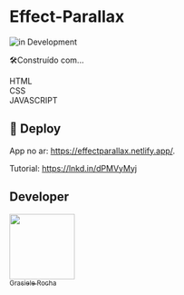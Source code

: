 # Effect-Parallax

![in Development](https://img.shields.io/badge/Project%20-%20Parallax-green) 


🛠️Construído com...

HTML <br>
CSS <br>
JAVASCRIPT

## 🚀 Deploy

App no ar: https://effectparallax.netlify.app/.

Tutorial: https://lnkd.in/dPMVyMyj


## Developer

[<img src="https://avatars.githubusercontent.com/u/104076058?v=4" width=115><br><sub>Grasiele Rocha</sub>](https://github.com/GrasieleRocha) 

